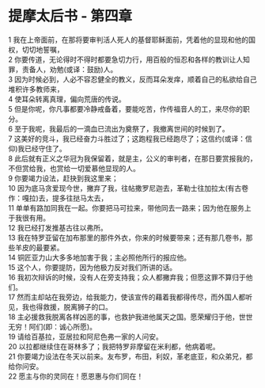 # 提摩太后书 - 第四章
  
 1 我在上帝面前，在那将要审判活人死人的基督耶稣面前，凭着他的显现和他的国权，切切地誓嘱，  
 2 你要传道，无论得时不得时都要急切力行，用百般的恒忍和各样的教训让人知罪，责备人，劝勉(或译：鼓励)人。  
 3 因为时候必到，人必不容忍健全的教义，反而耳朵发痒，顺着自己的私欲给自己堆积许多教师来，  
 4 使耳朵转离真理，偏向荒唐的传说。  
 5 但是你呢，你凡事都要冷静戒备着，要能吃苦，作传福音人的工，来尽你的职分。  
 6 至于我呢，我最后的一滴血已流出为奠祭了，我撤离世间的时候到了。  
 7 这美好的竞斗，我已经奋力斗胜过了；这跑程我已经跑尽了；这信约(或译：信仰)我已经守住了。  
 8 此后就有正义之华冠为我保留着，就是主，公义的审判者，在那日要赏报我的，不但赏给我，也赏给一切爱慕他显现的人。  
 9 你要竭力设法，赶抉到我这里来；  
 10 因为底马贪爱现今世，撇弃了我，往帖撒罗尼迦去，革勒士往加拉太(有古卷作：嘎拉)去，提多往挞马太去，  
 11 单单有路加同我在一起。你要把马可拉来，带他同去一路来；因为他在服务上于我很有用。  
 12 我已经打发推基古往以弗所。  
 13 我在特罗亚留在加布那里的那件外衣，你来的时候要带来；还有那几卷书，那些羊皮的最要紧。  
 14 铜匠亚力山大多多地加害于我；主必照他所行的报应他。  
 15 这个人，你要提防，因为他极力反对我们所讲的话。  
 16 我初次辩诉的时候，没有人在旁支持我；众人都撇弃我；但愿这罪不算归于他们。  
 17 然而主却站在我旁边，给我能力，使该宣传的藉着我都得传尽，而外国人都听见，我也得救援，脱离狮子的口。  
 18 主必援救我脱离各样凶恶的事，也救护我进他属天之国。愿荣耀归于他，世世无穷！阿们(即：诚心所愿)。  
 19 请给百基拉，亚居拉和阿尼色弗一家的人问安。  
 20 以拉都继续住在哥林多了；我把特罗非摩留在米利都，他病着呢。  
 21 你要竭力设法在冬天以前来。友布罗，布田，利奴，革老底亚，和众弟兄，都给你问安。  
 22 愿主与你的灵同在！愿恩惠与你们同在！